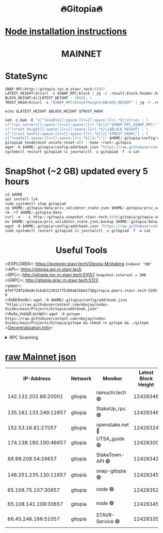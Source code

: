 <h1 align="center"> 🔥Gitopia🔥</h1>

[Node installation instructions](https://github.com/obajay/nodes-Guides/tree/main/Projects/Gitopia)
=

<h1 align="center"> MAINNET</h1>

# StateSync
```python
SNAP_RPC=http://gitopia.rpc.m.stavr.tech:51057
LATEST_HEIGHT=$(curl -s $SNAP_RPC/block | jq -r .result.block.header.height); \
BLOCK_HEIGHT=$((LATEST_HEIGHT - 300)); \
TRUST_HASH=$(curl -s "$SNAP_RPC/block?height=$BLOCK_HEIGHT" | jq -r .result.block_id.hash)

echo $LATEST_HEIGHT $BLOCK_HEIGHT $TRUST_HASH

sed -i.bak -E "s|^(enable[[:space:]]+=[[:space:]]+).*$|\1true| ; \
s|^(rpc_servers[[:space:]]+=[[:space:]]+).*$|\1\"$SNAP_RPC,$SNAP_RPC\"| ; \
s|^(trust_height[[:space:]]+=[[:space:]]+).*$|\1$BLOCK_HEIGHT| ; \
s|^(trust_hash[[:space:]]+=[[:space:]]+).*$|\1\"$TRUST_HASH\"| ; \
s|^(seeds[[:space:]]+=[[:space:]]+).*$|\1\"\"|" $HOME/.gitopia/config/config.toml
gitopiad tendermint unsafe-reset-all --home /root/.gitopia
wget -O $HOME/.gitopia/config/addrbook.json "https://raw.githubusercontent.com/obajay/nodes-Guides/main/Projects/Gitopia/addrbook.json"
systemctl restart gitopiad && journalctl -u gitopiad -f -o cat
```
# SnapShot (~2 GB) updated every 5 hours
```python
cd $HOME
apt install lz4
sudo systemctl stop gitopiad
cp $HOME/.gitopia/data/priv_validator_state.json $HOME/.gitopia/priv_validator_state.json.backup
rm -rf $HOME/.gitopia/data
curl -o - -L http://gitopia.snapshot.stavr.tech:1030/gitopia/gitopia-snap.tar.lz4 | lz4 -c -d - | tar -x -C $HOME/.gitopia --strip-components 2
mv $HOME/.gitopia/priv_validator_state.json.backup $HOME/.gitopia/data/priv_validator_state.json
wget -O $HOME/.gitopia/config/addrbook.json "https://raw.githubusercontent.com/obajay/nodes-Guides/main/Projects/Gitopia/addrbook.json"
sudo systemctl restart gitopiad && journalctl -u gitopiad -f -o cat
```
 <h1 align="center"> Useful Tools</h1>

🔥EXPLORER🔥:      https://explorer.stavr.tech/Gitopia-M/staking  `Indexer "ON"` \
🔥API🔥: 			 		 https://gitopia.api.m.stavr.tech \
🔥RPC🔥:           http://gitopia.rpc.m.stavr.tech:51057              `Snapshot-interval = 300` \
🔥GRPC🔥:          http://gitopia.grpc.m.stavr.tech:5123 \
🔥peer🔥:					 `6f9f729f2d4a9c3cbab3130157f5200a61bbb273@gitopia.peers.stavr.tech:51056` \
🔥Addrbook🔥:    ```wget -O $HOME/.gitopia/config/addrbook.json "https://raw.githubusercontent.com/obajay/nodes-Guides/main/Projects/Gitopia/addrbook.json"``` \
🔥Auto_install script🔥: ```wget -O gitopm https://raw.githubusercontent.com/obajay/nodes-Guides/main/Projects/Gitopia/gitopm && chmod +x gitopm && ./gitopm``` \
🔥[Decentralization Info](https://github.com/obajay/StateSync-snapshots/tree/main/Projects/Gitopia/Decentralization)🔥

<details>
<summary>RPC Scanning</summary>

<h2 align="center"> We scan nodes in real time every 4 hours. And we provide the final result of RPC endpoints.
We cannot influence the operation of these nodes in any way. </h2>


```python
If Voting Power is higher than 0 --> then the Node is a validator of the network and may be subject to attack and be a potential threat to the chain.
```
```python
We marked such validators with a red symbol
```

</details>

[raw Mainnet json](https://rpc-check.gitopm.stavr.tech/gitopm/rpc-gitopm-result.json)
=

<table><tr><th>IP-Address</th><th>Network</th><th>Moniker</th><th>Latest Block Height</th><th>Earliest Block Height</th><th>Catching Up</th><th>Tx Index</th><th>Voting Power</th><th>Scan Time</th></tr><tr><td>142.132.202.86:20001</td><td>gitopia</td><td>ramuchi.tech 🟢</td><td>12428346</td><td>6548337</td><td>False</td><td>on</td><td>0</td><td>2024-01-18T12:20:52.586365517UTC</td></tr><tr><td>135.181.133.249:12857</td><td>gitopia</td><td>StakeUp_rpc 🟢</td><td>12428346</td><td>8010001</td><td>False</td><td>on</td><td>0</td><td>2024-01-18T12:20:52.967473096UTC</td></tr><tr><td>152.53.16.81:27057</td><td>gitopia</td><td>openstake.net 🔴</td><td>12428324</td><td>10455001</td><td>False</td><td>off</td><td>25611</td><td>2024-01-18T12:20:14.158564287UTC</td></tr><tr><td>174.138.180.190:46657</td><td>gitopia</td><td>UTSA_guide 🟢</td><td>12428300</td><td>11194706</td><td>False</td><td>on</td><td>0</td><td>2024-01-18T12:20:22.985868290UTC</td></tr><tr><td>88.99.208.54:26657</td><td>gitopia</td><td>StakeTown-API 🟢</td><td>12428342</td><td>11362501</td><td>False</td><td>on</td><td>0</td><td>2024-01-18T12:20:51.935218076UTC</td></tr><tr><td>148.251.235.130:11657</td><td>gitopia</td><td>snap-gitopia 🟢</td><td>12428345</td><td>11730001</td><td>False</td><td>on</td><td>0</td><td>2024-01-18T12:20:52.253440283UTC</td></tr><tr><td>65.108.75.107:30657</td><td>gitopia</td><td>node 🟢</td><td>12428352</td><td>11907586</td><td>False</td><td>on</td><td>0</td><td>2024-01-18T12:21:03.581878152UTC</td></tr><tr><td>65.108.141.109:30657</td><td>gitopia</td><td>node 🟢</td><td>12428345</td><td>12299845</td><td>False</td><td>on</td><td>0</td><td>2024-01-18T12:20:51.614977323UTC</td></tr><tr><td>66.45.246.166:51057</td><td>gitopia</td><td>STAVR-Service 🟢</td><td>12428335</td><td>12418501</td><td>False</td><td>on</td><td>0</td><td>2024-01-18T12:20:32.742062774UTC</td></tr></table>
